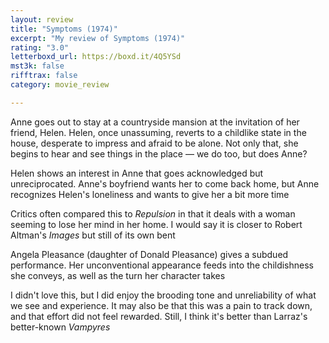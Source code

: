 ```yaml
---
layout: review
title: "Symptoms (1974)"
excerpt: "My review of Symptoms (1974)"
rating: "3.0"
letterboxd_url: https://boxd.it/4Q5YSd
mst3k: false
rifftrax: false
category: movie_review

---
```


Anne goes out to stay at a countryside mansion at the invitation of her friend, Helen. Helen, once unassuming, reverts to a childlike state in the house, desperate to impress and afraid to be alone. Not only that, she begins to hear and see things in the place — we do too, but does Anne?

Helen shows an interest in Anne that goes acknowledged but unreciprocated. Anne's boyfriend wants her to come back home, but Anne recognizes Helen's loneliness and wants to give her a bit more time

Critics often compared this to <i>Repulsion</i> in that it deals with a woman seeming to lose her mind in her home. I would say it is closer to Robert Altman's <i>Images</i> but still of its own bent

Angela Pleasance (daughter of Donald Pleasance) gives a subdued performance. Her unconventional appearance feeds into the childishness she conveys, as well as the turn her character takes

I didn't love this, but I did enjoy the brooding tone and unreliability of what we see and experience. It may also be that this was a pain to track down, and that effort did not feel rewarded. Still, I think it's better than Larraz's better-known <i>Vampyres</i>
